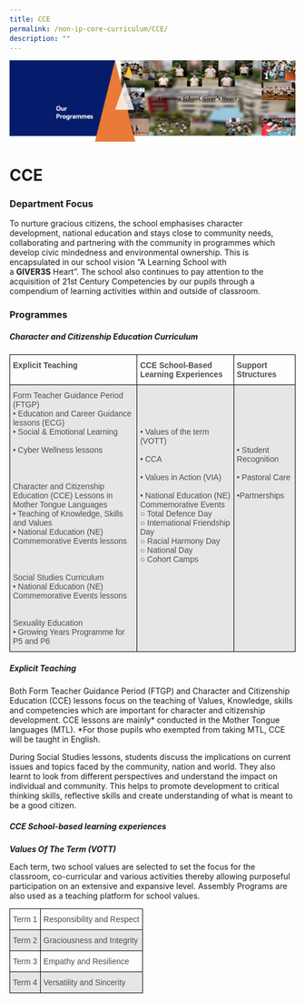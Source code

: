 ```yaml
---
title: CCE
permalink: /non-ip-core-curriculum/CCE/
description: ""
---
```

![](/images/OurProgrammes1.png)

CCE
===

  

### Department Focus

  

To nurture gracious citizens, the school emphasises character development, national education and stays close to community needs, collaborating and partnering with the community in programmes which develop civic mindedness and environmental ownership. This is encapsulated in our school vision “A Learning School with a **GIVER3S** Heart”. The school also continues to pay attention to the acquisition of 21st Century Competencies by our pupils through a compendium of learning activities within and outside of classroom.

  

### Programmes

  

##### **Character and Citizenship Education Curriculum**

<style type="text/css">
.tg  {border-collapse:collapse;border-spacing:0;}
.tg td{border-color:black;border-style:solid;border-width:1px;font-family:Arial, sans-serif;font-size:14px;
  overflow:hidden;padding:10px 5px;word-break:normal;}
.tg th{border-color:black;border-style:solid;border-width:1px;font-family:Arial, sans-serif;font-size:14px;
  font-weight:normal;overflow:hidden;padding:10px 5px;word-break:normal;}
.tg .tg-br2o{background-color:#E6E6E6;color:#4C4C4C;text-align:left;vertical-align:top}
.tg .tg-gpqx{color:#4C4C4C;font-weight:bold;text-align:left;vertical-align:top}
</style>
<table class="tg">
<thead>
  <tr>
    <th class="tg-gpqx">Explicit Teaching</th>
    <th class="tg-gpqx">CCE School-Based Learning Experiences</th>
    <th class="tg-gpqx">Support Structures</th>
  </tr>
</thead>
<tbody>
  <tr>
    <td class="tg-br2o">Form Teacher Guidance Period (FTGP)<br>• Education and Career Guidance lessons (ECG)<br>• Social &amp; Emotional Learning<br><br>• Cyber Wellness lessons<br><br><br><br>Character and Citizenship Education (CCE) Lessons in Mother Tongue Languages<br>• Teaching of Knowledge, Skills and Values<br>• National Education (NE) Commemorative Events lessons<br><br><br><br>Social Studies Curriculum<br>• National Education (NE) Commemorative Events lessons<br><br><br>Sexuality Education<br>• Growing Years Programme for P5 and P6<br></td>
    <td class="tg-br2o"><br><br><br><br>• Values of the term (VOTT)<br><br>• CCA<br><br>• Values in Action (VIA)<br><br>• National Education (NE) Commemorative Events<br>   ○ Total Defence Day<br>   ○ International Friendship Day<br>   ○ Racial Harmony Day<br>   ○ National Day<br>   ○ Cohort Camps<br></td>
    <td class="tg-br2o"><br><br><br><br><br><br>• Student Recognition<br><br>• Pastoral Care<br><br>•Partnerships</td>
  </tr>
</tbody>
</table>


##### **Explicit Teaching**  

  

Both Form Teacher Guidance Period (FTGP) and Character and Citizenship Education (CCE) lessons focus on the teaching of Values, Knowledge, skills and competencies which are important for character and citizenship development. CCE lessons are mainly\* conducted in the Mother Tongue languages (MTL). \*For those pupils who exempted from taking MTL, CCE will be taught in English.

  

During Social Studies lessons, students discuss the implications on current issues and topics faced by the community, nation and world. They also learnt to look from different perspectives and understand the impact on individual and community. This helps to promote development to critical thinking skills, reflective skills and create understanding of what is meant to be a good citizen.


##### **CCE School-based learning experiences**

  

<i><b>Values Of The Term (VOTT)</b></i>

  

Each term, two school values are selected to set the focus for the classroom, co-curricular and various activities thereby allowing purposeful participation on an extensive and expansive level. Assembly Programs are also used as a teaching platform for school values.

<style type="text/css">
.tg  {border-collapse:collapse;border-spacing:0;}
.tg td{border-color:black;border-style:solid;border-width:1px;font-family:Arial, sans-serif;font-size:14px;
  overflow:hidden;padding:10px 5px;word-break:normal;}
.tg th{border-color:black;border-style:solid;border-width:1px;font-family:Arial, sans-serif;font-size:14px;
  font-weight:normal;overflow:hidden;padding:10px 5px;word-break:normal;}
.tg .tg-q6nq{color:#4C4C4C;text-align:left;vertical-align:top}
.tg .tg-br2o{background-color:#E6E6E6;color:#4C4C4C;text-align:left;vertical-align:top}
</style>
<table class="tg">
<thead>
  <tr>
    <th class="tg-q6nq">Term 1</th>
    <th class="tg-q6nq">Responsibility and Respect</th>
  </tr>
</thead>
<tbody>
  <tr>
    <td class="tg-br2o">Term 2</td>
    <td class="tg-br2o">Graciousness and Integrity<br></td>
  </tr>
  <tr>
    <td class="tg-q6nq">Term 3</td>
    <td class="tg-q6nq">Empathy and Resilience<br></td>
  </tr>
  <tr>
    <td class="tg-br2o">Term 4</td>
    <td class="tg-br2o">Versatility and Sincerity</td>
  </tr>
</tbody>
</table>